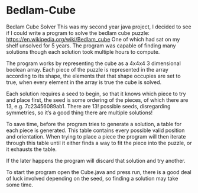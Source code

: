 # Bedlam-Cube
Bedlam Cube Solver
This was my second year java project, I decided to see if I could write a program to solve the bedlam cube puzzle: https://en.wikipedia.org/wiki/Bedlam_cube
One of which had sat on my shelf unsolved for 5 years. The program was capable of finding many solutions though each solution took multiple hours to compute.

The program works by representing the cube as a 4x4x4 3 dimensional boolean array.
Each piece of the puzzle is represented in the array according to its shape, the elements that that shape occupies are set to true, when every element in the array is true the cube is solved. 

Each solution requires a seed to begin, so that it knows which piece to try and place first, the seed is some ordering of the pieces, of which there are 13, e.g. 7c23456089ab1.
There are 13! possible seeds, disregarding symmetries, so it’s a good thing there are multiple solutions!

To save time, before the program tries to generate a solution, a table for each piece is generated. This table contains every possible valid position and orientation. 
When trying to place a piece the program will then iterate through this table until it either finds a way to fit the piece into the puzzle, or it exhausts the table.

If the later happens the program will discard that solution and try another.

To start the program open the Cube.java and press run, there is a good deal of luck involved depending on the seed, so finding a solution may take some time.
